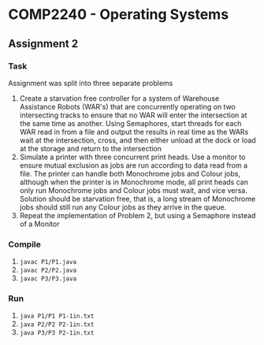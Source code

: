 # COMP2240 - Operating Systems
## Assignment 2
### Task
Assignment was split into three separate problems

1. Create a starvation free controller for a system of Warehouse Assistance Robots (WAR's) that are concurrently operating on two intersecting tracks to ensure that no WAR will enter the intersection at the same time as another. Using Semaphores, start threads for each WAR read in from a file and output the results in real time as the WARs wait at the intersection, cross, and then either unload at the dock or load at the storage and return to the intersection
2. Simulate a printer with three concurrent print heads. Use a monitor to ensure mutual exclusion as jobs are run according to data read from a file. The printer can handle both Monochrome jobs and Colour jobs, although when the printer is in Monochrome mode, all print heads can only run Monochrome jobs and Colour jobs must wait, and vice versa. Solution should be starvation free, that is, a long stream of Monochrome jobs should still run any Colour jobs as they arrive in the queue.
3. Repeat the implementation of Problem 2, but using a Semaphore instead of a Monitor

### Compile
1. `javac P1/P1.java`
2. `javac P2/P2.java`
3. `javac P3/P3.java`

### Run
1. `java P1/P1 P1-1in.txt`
2. `java P2/P2 P2-1in.txt`
3. `java P3/P3 P2-1in.txt`
